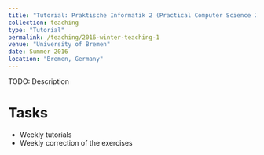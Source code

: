```yaml
---
title: "Tutorial: Praktische Informatik 2 (Practical Computer Science 2)"
collection: teaching
type: "Tutorial"
permalink: /teaching/2016-winter-teaching-1
venue: "University of Bremen"
date: Summer 2016
location: "Bremen, Germany"
---
```


TODO: Description

Tasks
======

- Weekly tutorials
- Weekly correction of the exercises